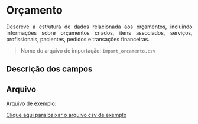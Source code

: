 # Orçamento

<p align="justify"> 
Descreve a estrutura de dados relacionada aos orçamentos, incluindo informações sobre orçamentos criados, itens associados, serviços, profissionais, pacientes, pedidos e transações financeiras. 
</p>

> Nome do arquivo de importação: `import_orcamento.csv`

## Descrição dos campos

[](tables/campos.md ':include')


## Arquivo
<p align="justify">Arquivo de exemplo:</p>

[Clique aqui para baixar o arquivo csv de exemplo](../../arquivos_exemplos/import_orcamento.csv ':ignore')

